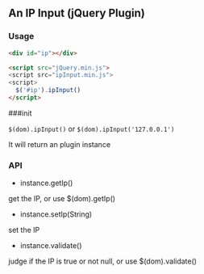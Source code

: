 ## An IP Input (jQuery Plugin)

### Usage

```html
<div id="ip"></div>

<script src="jQuery.min.js">
<script src="ipInput.min.js">
<script>
  $('#ip').ipInput()
</script>
```
###init

`$(dom).ipInput()` or `$(dom).ipInput('127.0.0.1')`

It will return an plugin instance

### API

* instance.getIp()

get the IP, or use $(dom).getIp()

* instance.setIp(String)

set the IP

* instance.validate()

judge if the IP is true or not null, or use $(dom).validate()